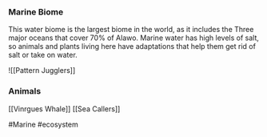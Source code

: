 ### Marine Biome

This water biome is the largest biome in the world, as it includes the Three major oceans that cover 70% of Alawo. Marine water has high levels of salt, so animals and plants living here have adaptations that help them get rid of salt or take on water.

![[Pattern Jugglers]]

### Animals
[[Vinrgues Whale]]
[[Sea Callers]]

#Marine #ecosystem 
